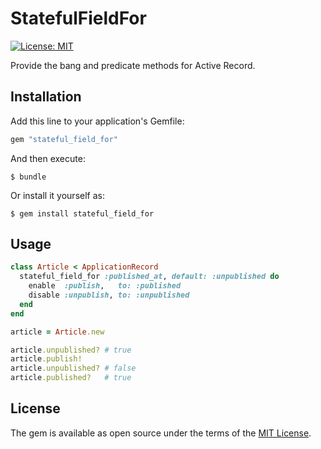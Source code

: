 # StatefulFieldFor

[![License: MIT](https://img.shields.io/badge/License-MIT-blue.svg)](https://opensource.org/licenses/MIT)

Provide the bang and predicate methods for Active Record.

## Installation

Add this line to your application's Gemfile:

```ruby
gem "stateful_field_for"
```

And then execute:

    $ bundle

Or install it yourself as:

    $ gem install stateful_field_for

## Usage

```ruby
class Article < ApplicationRecord
  stateful_field_for :published_at, default: :unpublished do
    enable  :publish,   to: :published
    disable :unpublish, to: :unpublished
  end
end

article = Article.new

article.unpublished? # true
article.publish!
article.unpublished? # false
article.published?   # true
```

## License

The gem is available as open source under the terms of the [MIT License](http://opensource.org/licenses/MIT).

